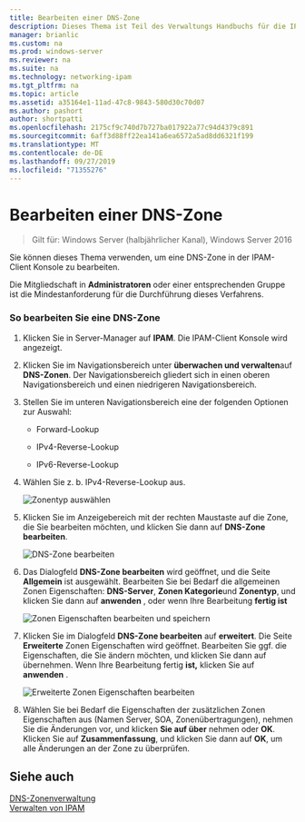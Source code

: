 ```yaml
---
title: Bearbeiten einer DNS-Zone
description: Dieses Thema ist Teil des Verwaltungs Handbuchs für die IP-Adressverwaltung (IPAM) in Windows Server 2016.
manager: brianlic
ms.custom: na
ms.prod: windows-server
ms.reviewer: na
ms.suite: na
ms.technology: networking-ipam
ms.tgt_pltfrm: na
ms.topic: article
ms.assetid: a35164e1-11ad-47c8-9843-580d30c70d07
ms.author: pashort
author: shortpatti
ms.openlocfilehash: 2175cf9c740d7b727ba017922a77c94d4379c891
ms.sourcegitcommit: 6aff3d88ff22ea141a6ea6572a5ad8dd6321f199
ms.translationtype: MT
ms.contentlocale: de-DE
ms.lasthandoff: 09/27/2019
ms.locfileid: "71355276"
---
```

# <a name="edit-a-dns-zone"></a>Bearbeiten einer DNS-Zone

>Gilt für: Windows Server (halbjährlicher Kanal), Windows Server 2016

Sie können dieses Thema verwenden, um eine DNS-Zone in der IPAM-Client Konsole zu bearbeiten.  
  
Die Mitgliedschaft in **Administratoren** oder einer entsprechenden Gruppe ist die Mindestanforderung für die Durchführung dieses Verfahrens.  
  
### <a name="to-edit-a-dns-zone"></a>So bearbeiten Sie eine DNS-Zone  
  
1.  Klicken Sie in Server-Manager auf **IPAM**. Die IPAM-Client Konsole wird angezeigt.  
  
2.  Klicken Sie im Navigationsbereich unter **überwachen und verwalten**auf **DNS-Zonen**. Der Navigationsbereich gliedert sich in einen oberen Navigationsbereich und einen niedrigeren Navigationsbereich.  
  
3.  Stellen Sie im unteren Navigationsbereich eine der folgenden Optionen zur Auswahl:  
  
    -   Forward-Lookup  
  
    -   IPv4-Reverse-Lookup  
  
    -   IPv6-Reverse-Lookup  
  
4.  Wählen Sie z. b. IPv4-Reverse-Lookup aus.  
  
    ![Zonentyp auswählen](../../media/Edit-a-DNS-Zone/ipam_EditZone_01.jpg)  
  
5.  Klicken Sie im Anzeigebereich mit der rechten Maustaste auf die Zone, die Sie bearbeiten möchten, und klicken Sie dann auf **DNS-Zone bearbeiten**.  
  
    ![DNS-Zone bearbeiten](../../media/Edit-a-DNS-Zone/ipam_EditZone_02.jpg)  
  
6.  Das Dialogfeld **DNS-Zone bearbeiten** wird geöffnet, und die Seite **Allgemein** ist ausgewählt. Bearbeiten Sie bei Bedarf die allgemeinen Zonen Eigenschaften: **DNS-Server**, **Zonen Kategorie**und **Zonentyp**, und klicken Sie dann auf **anwenden** , oder wenn Ihre Bearbeitung **fertig ist**  
  
    ![Zonen Eigenschaften bearbeiten und speichern](../../media/Edit-a-DNS-Zone/ipam_EditZone_03a.jpg)  
  
7.  Klicken Sie im Dialogfeld **DNS-Zone bearbeiten** auf **erweitert**. Die Seite **Erweiterte** Zonen Eigenschaften wird geöffnet. Bearbeiten Sie ggf. die Eigenschaften, die Sie ändern möchten, und klicken Sie dann auf übernehmen. Wenn Ihre Bearbeitung fertig **ist,** klicken Sie auf **anwenden** .  
  
    ![Erweiterte Zonen Eigenschaften bearbeiten](../../media/Edit-a-DNS-Zone/ipam_EditZone_04a.jpg)  
  
8.  Wählen Sie bei Bedarf die Eigenschaften der zusätzlichen Zonen Eigenschaften aus (Namen Server, SOA, Zonenübertragungen), nehmen Sie die Änderungen vor, und klicken **Sie auf über** nehmen oder **OK**. Klicken Sie auf **Zusammenfassung**, und klicken Sie dann auf **OK**, um alle Änderungen an der Zone zu überprüfen.  
  
## <a name="see-also"></a>Siehe auch  
[DNS-Zonenverwaltung](DNS-Zone-Management.md)  
[Verwalten von IPAM](Manage-IPAM.md)  
  


